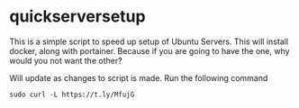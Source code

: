 # quickserversetup
This is a simple script to speed up setup of Ubuntu Servers.
This will install docker, along with portainer. Because if you are going to have the one, why would you not want the other?

Will update as changes to script is made.
Run the following command
```
sudo curl -L https://t.ly/MfujG

```
